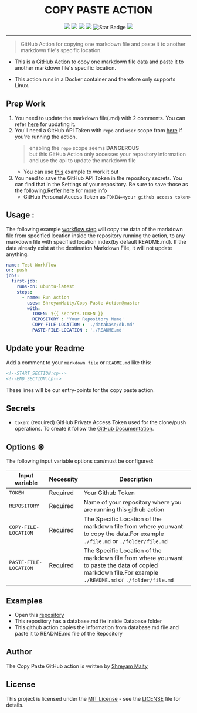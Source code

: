 <h1 align="center">COPY PASTE ACTION</h1>  

</p>

<p align="center">
   <img src="https://img.shields.io/badge/language-python-blue?style"/>
   <img src="https://img.shields.io/github/license/ShreyamMaity/Copy-Paste-Action"/>
   <img src="https://img.shields.io/github/stars/ShreyamMaity/Copy-Paste-Action"/>
   <img src="https://img.shields.io/github/forks/ShreyamMaity/Copy-Paste-Action"/>
   <img src="https://img.shields.io/static/v1?label=%F0%9F%8C%9F&message=If%20Useful&style=style=flat&color=BC4E99" alt="Star Badge"/>
   <img src=https://visitor-badge.glitch.me/badge?page_id=ShreyamMaity.Copy-Paste-Action"/>
</p>

----

> GitHub Action for copying one markdown file and paste it to another markdown file's specific location.  
  


- This is a [GitHub Action](https://developer.github.com/actions/) to copy one markdown file data and paste it to another markdown file's specific location.

- This action runs in a Docker container and therefore only supports Linux.

## Prep Work

1. You need to update the markdown file(.md) with 2 comments. You can refer [here](#update-your-readme) for updating it.
2. You'll need a GitHub API Token with `repo` and `user` scope from [here](https://github.com/settings/tokens) if you're running the action.
   > enabling the `repo` scope seems **DANGEROUS**<br/>
   > but this GitHub Action only accesses your repository information and use the api to update the markdown file
   - You can use [this](#usage) example to work it out
3. You need to save the GitHub API Token in the repository secrets. You can find that in the Settings of your repository. Be sure to save those as the following.Reffer [here](#secrets) for more info
    - GitHub Personal Access Token as `TOKEN=<your github access token>`

  


## Usage :

The following example [workflow step](https://help.github.com/en/actions/configuring-and-managing-workflows/configuring-a-workflow) will copy the data of the markdown file from specified location inside the repository running the action, to any markdown file with specified location index(by default README.md). If the data already exist at the destination Markdown File, It will not update anything.

```yml
name: Test Workflow
on: push
jobs:
  first-job:
    runs-on: ubuntu-latest
    steps:
      - name: Run Action
        uses: ShreyamMaity/Copy-Paste-Action@master
        with:
          TOKEN: ${{ secrets.TOKEN }}
          REPOSITORY : 'Your Repository Name'
          COPY-FILE-LOCATION : './database/db.md'
          PASTE-FILE-LOCATION : './README.md'
```
  

## Update your Readme

Add a comment to your `markdown file` or `README.md` like this:

```md
<!--START_SECTION:cp-->
<!--END_SECTION:cp-->
```

These lines will be our entry-points for the copy paste action.

## Secrets

* `token`: (required) GitHub Private Access Token used for the clone/push operations. To create it follow the [GitHub Documentation](https://help.github.com/en/articles/creating-a-personal-access-token-for-the-command-line).
  

## Options ⚙️

The following input variable options can/must be configured:

|Input variable|Necessity|Description|
|--------------------|--------|-----------|
|`TOKEN`|Required|Your Github Token|
|`REPOSITORY`|Required|Name of your repository where you are running this github action|
|`COPY-FILE-LOCATION`|Required|The Specific Location of the markdown file from where you want to copy the data.For example `./file.md` or `./folder/file.md`|
|`PASTE-FILE-LOCATION`|Required|The Specific Location of the markdown file from where you want to paste the data of copied markdown file.For example `./README.md` or `./folder/file.md`|
  
## Examples

- Open this [repository](https://github.com/shreyammaity/student-offers/)
- This repository has a database.md fie inside Database folder
- This github action copies the information from database.md file and paste it to README.md file of the Repository


## Author

The Copy Paste GitHub action is written by [Shreyam Maity](https://github.com/ShreyamMaity)

## License

This project is licensed under the [MIT License](https://opensource.org/licenses/MIT) - see the [LICENSE](LICENSE) file for details.
